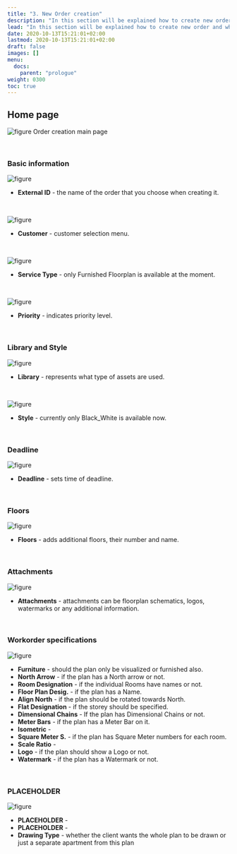 ```yaml
---
title: "3. New Order creation"
description: "In this section will be explained how to create new order and what options are available."
lead: "In this section will be explained how to create new order and what options are available."
date: 2020-10-13T15:21:01+02:00
lastmod: 2020-10-13T15:21:01+02:00
draft: false
images: []
menu:
  docs:
    parent: "prologue"
weight: 0300
toc: true
---
```


## Home page

![figure](/CreateNeworder.jpg "")
Order creation main page

&nbsp;  

### Basic information
![figure](/ExternalID.jpg "")

* **External ID** - the name of the order that you choose when creating it.

&nbsp;  


![figure](/Customer01.jpg "")

* **Customer** - customer selection menu.

&nbsp;  


![figure](/ServiceType.jpg "")

* **Service Type** - only Furnished Floorplan is available at the moment.

&nbsp;  


![figure](/Priority01.jpg "")

* **Priority** - indicates priority level.

&nbsp;  

### Library and Style
![figure](/Library01.jpg "")

* **Library** - represents what type of assets are used.

&nbsp;  


![figure](/Style01.jpg "")

* **Style** - currently only Black_White is available now.

&nbsp;  

### Deadline
![figure](/Deadline.jpg "")

* **Deadline** - sets time of deadline.

&nbsp;  

### Floors
![figure](/Floors01.jpg "")

* **Floors** - adds additional floors, their number and name.

&nbsp;  

### Attachments
![figure](/Attachments.jpg "")

* **Attachments** - attachments can be floorplan schematics, logos, watermarks or any additional information.

&nbsp;  

### Workorder specifications
![figure](/OrderInfo.jpg "")

* **Furniture** - should the plan only be visualized or furnished also.
* **North Arrow** - if the plan has a North arrow or not.
* **Room Designation** - if the individual Rooms have names or not.
* **Floor Plan Desig.** - if the plan has a Name.
* **Align North** - if the plan should be rotated towards North.
* **Flat Designation** - if the storey should be specified.
* **Dimensional Chains** - If the plan has Dimensional Chains or not.
* **Meter Bars** - if the plan has a Meter Bar on it.
* **Isometric** - 
* **Square Meter S.** - if the plan has Square Meter numbers for each room.
* **Scale Ratio** - 
* **Logo** - if the plan should show a Logo or not.
* **Watermark** - if the plan has a Watermark or not.

&nbsp;  

### PLACEHOLDER
![figure](/RightPanel.jpg "")

* **PLACEHOLDER** - 
* **PLACEHOLDER** - 
* **Drawing Type** - whether the client wants the whole plan to be drawn or just a separate apartment from this plan